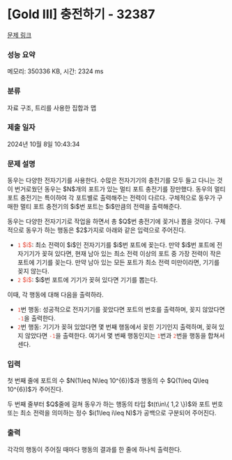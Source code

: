 # [Gold III] 충전하기 - 32387 

[문제 링크](https://www.acmicpc.net/problem/32387) 

### 성능 요약

메모리: 350336 KB, 시간: 2324 ms

### 분류

자료 구조, 트리를 사용한 집합과 맵

### 제출 일자

2024년 10월 8일 10:43:34

### 문제 설명

<p>동우는 다양한 전자기기를 사용한다. 수많은 전자기기의 충전기를 모두 들고 다니는 것이 번거로웠던 동우는 $N$개의 포트가 있는 멀티 포트 충전기를 장만했다. 동우의 멀티 포트 충전기는 특이하여 각 포트별로 출력해주는 전력이 다르다. 구체적으로 동우가 구매한 멀티 포트 충전기의 $i$번 포트는 $i$만큼의 전력을 출력해준다.</p>

<p>동우는 다양한 전자기기로 작업을 하면서 총 $Q$번 충전기에 꽂거나 뽑을 것이다. 구체적으로 동우가 하는 행동은 $2$가지로 아래와 같은 입력으로 주어진다.</p>

<ul>
	<li><span style="color:#e74c3c;"><code>1</code> $i$</span>: 최소 전력이 $i$인 전자기기를 $i$번 포트에 꽂는다. 만약 $i$번 포트에 전자기기가 꽂혀 있다면, 현재 남아 있는 최소 전력 이상의 포트 중 가장 전력이 작은 포트에 기기를 꽂는다. 만약 남아 있는 모든 포트가 최소 전력 미만이라면, 기기를 꽂지 않는다.</li>
	<li><span style="color:#e74c3c;"><code>2</code> $i$</span>: $i$번 포트에 기기가 꽂혀 있다면 기기를 뽑는다.</li>
</ul>

<p>이때, 각 행동에 대해 다음을 출력하라.</p>

<ul>
	<li><span style="color:#e74c3c;"><code>1</code></span>번 행동: 성공적으로 전자기기를 꽂았다면 포트의 번호를 출력하며, 꽂지 않았다면 <span style="color:#e74c3c;"><code>-1</code></span>을 출력한다.</li>
	<li><span style="color:#e74c3c;"><code>2</code></span>번 행동: 기기가 꽂혀 있었다면 몇 번째 행동에서 꽂힌 기기인지 출력하며, 꽂혀 있지 않았다면 <span style="color:#e74c3c;"><code>-1</code></span>을 출력한다. 여기서 몇 번째 행동인지는 <span style="color:#e74c3c;"><code>1</code></span>번과 <span style="color:#e74c3c;"><code>2</code></span>번을 행동을 합쳐서 센다.</li>
</ul>

### 입력 

 <p>첫 번째 줄에 포트의 수 $N(1\leq N\leq 10^{6})$과 행동의 수 $Q(1\leq Q\leq 10^{6})$가 주어진다.</p>

<p>두 번째 줄부터 $Q$줄에 걸쳐 동우가 하는 행동의 타입 $t(t\in\{ 1,2 \})$와 포트 번호 또는 최소 전력을 의미하는 정수 $i(1\leq i\leq N)$가 공백으로 구분되어 주어진다.</p>

### 출력 

 <p>각각의 행동이 주어질 때마다 행동의 결과를 한 줄에 하나씩 출력한다.</p>

